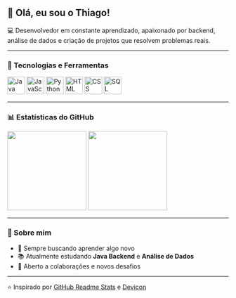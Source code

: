 ## 👋 Olá, eu sou o Thiago!

💻 Desenvolvedor em constante aprendizado, apaixonado por backend, análise de dados e criação de projetos que resolvem problemas reais.

---

### 🚀 Tecnologias e Ferramentas
<p>
  <img src="https://cdn.jsdelivr.net/gh/devicons/devicon/icons/java/java-original.svg" alt="Java" width="40" height="40"/>
  <img src="https://cdn.jsdelivr.net/gh/devicons/devicon/icons/javascript/javascript-original.svg" alt="JavaScript" width="40" height="40"/>
  <img src="https://cdn.jsdelivr.net/gh/devicons/devicon/icons/python/python-original.svg" alt="Python" width="40" height="40"/>
  <img src="https://cdn.jsdelivr.net/gh/devicons/devicon/icons/html5/html5-original.svg" alt="HTML" width="40" height="40"/>
  <img src="https://cdn.jsdelivr.net/gh/devicons/devicon/icons/css3/css3-original.svg" alt="CSS" width="40" height="40"/>
  <img src="https://cdn.jsdelivr.net/gh/devicons/devicon/icons/mysql/mysql-original.svg" alt="SQL" width="40" height="40"/>
</p>

---

### 📊 Estatísticas do GitHub
<p>
  <img height="180em" src="https://github-readme-stats.vercel.app/api?username=thiago_stosm&show_icons=true&theme=tokyonight&count_private=true"/>
  <img height="180em" src="https://github-readme-stats.vercel.app/api/top-langs/?username=thiago_stosm&layout=compact&langs_count=7&theme=tokyonight"/>
</p>

---

### 🌱 Sobre mim
- 🎯 Sempre buscando aprender algo novo
- 📚 Atualmente estudando **Java Backend** e **Análise de Dados**
- 🤝 Aberto a colaborações e novos desafios

---
⭐ Inspirado por [GitHub Readme Stats](https://github.com/anuraghazra/github-readme-stats) e [Devicon](https://devicon.dev/)




